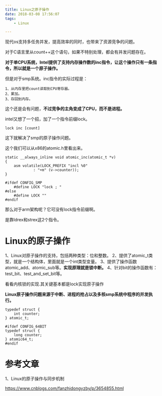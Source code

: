 ```yaml
---
title: Linux之原子操作
date: 2018-03-08 17:56:07
tags:
	- Linux

---
```




现代os支持多任务并发，提高效率的同时，也带来了资源竞争的问题。

对于C语言里从count++这个语句，如果不特别处理，都会有并发问题存在。

**对于单CPU系统，Intel提供了支持内存操作数的inc指令，让这个操作只有一条指令，所以就是一个原子操作。**

但是对于smp系统。inc指令的实际过程是：

```
1、从内存里把count读取到CPU寄存器。
2、累加。
3、存回到内存。
```

这个还是会有问题，**不过竞争的主角变成了CPU，而不是进程。**

intel又想了一个招，加了一个指令前缀lock。

```
lock inc [count]
```

这下就解决了smp的原子操作问题。

这个我们可以从x86的atomic.h里看出来。

```
static __always_inline void atomic_inc(atomic_t *v)
{
    asm volatile(LOCK_PREFIX "incl %0"
             : "+m" (v->counter));
}
```

```
#ifdef CONFIG_SMP
    #define LOCK "lock ; "
#else
    #define LOCK ""
#endif
```



那么对于arm架构呢？它可没有lock指令前缀啊。

是靠ldrex和strex这2个指令。



# Linux的原子操作
1、Linux对原子操作的支持，包括两种类型：位和整数。
2、提供了atomic_t类型，就是一个结构体，里面就是一个int类型变量。
3、提供了操作函数atomic_add、atomic_sub等。**实现原理就是锁中断。**
4、针对bit的操作函数有：test_bit、test_and_set_bit等。

看看内核锁的实现.其关键基本都是lock实现原子操作

**Linux原子操作问题来源于中断、进程的抢占以及多核smp系统中程序的并发执行。**



```
typedef struct {
	int counter;
} atomic_t;

#ifdef CONFIG_64BIT
typedef struct {
	long counter;
} atomic64_t;
#endif

```



# 参考文章

1、Linux的原子操作与同步机制

https://www.cnblogs.com/fanzhidongyzby/p/3654855.html